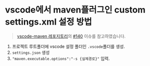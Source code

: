 # vscode에서 maven플러그인 custom settings.xml 설정 방법

> [vscode-maven 레포지토리](https://github.com/microsoft/vscode-maven)의 [#140](https://github.com/microsoft/vscode-maven/issues/140) 이슈를 참고하였습니다.

1. 프로젝트 루트폴더에 vscode 설정 폴더인 `.vscode`폴더를 생성.
2. `settings.json` 생성
3. `"maven.executable.options":"-s {실제경로}"` 입력.